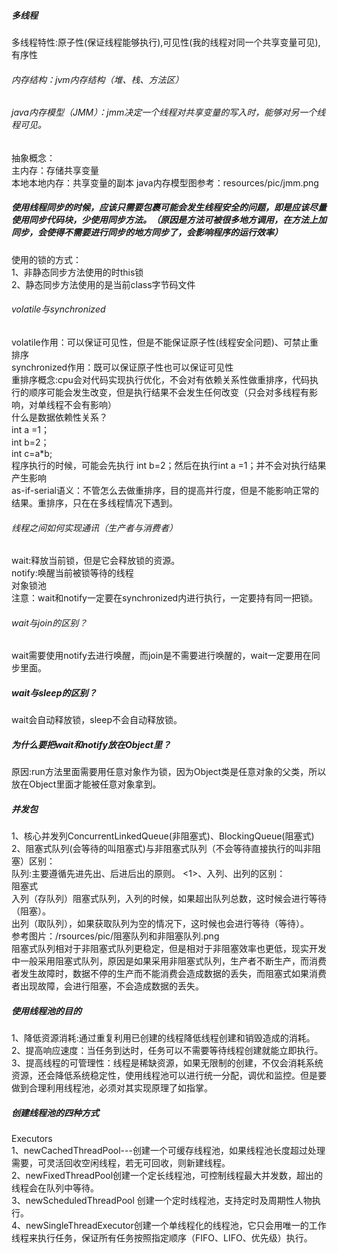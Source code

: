 ##### 多线程
多线程特性:原子性(保证线程能够执行),可见性(我的线程对同一个共享变量可见),有序性
###### 内存结构：jvm内存结构（堆、栈、方法区）
###### java内存模型（JMM）：jmm决定一个线程对共享变量的写入时，能够对另一个线程可见。
抽象概念：    
主内存：存储共享变量    
本地本地内存：共享变量的副本
java内存模型图参考：resources/pic/jmm.png

##### 使用线程同步的时候，应该只需要包裹可能会发生线程安全的问题，即是应该尽量使用同步代码块，少使用同步方法。（原因是方法可被很多地方调用，在方法上加同步，会使得不需要进行同步的地方同步了，会影响程序的运行效率）
使用的锁的方式：   
1、非静态同步方法使用的时this锁   
2、静态同步方法使用的是当前class字节码文件     
###### volatile与synchronized
volatile作用：可以保证可见性，但是不能保证原子性(线程安全问题)、可禁止重排序   
synchronized作用：既可以保证原子性也可以保证可见性    
重排序概念:cpu会对代码实现执行优化，不会对有依赖关系性做重排序，代码执行的顺序可能会发生改变，但是执行结果不会发生任何改变（只会对多线程有影响，对单线程不会有影响）    
什么是数据依赖性关系？  
int a =1；   
int b=2；    
int c=a*b;   
程序执行的时候，可能会先执行 int b=2；然后在执行int a =1；并不会对执行结果产生影响  
as-if-serial语义：不管怎么去做重排序，目的提高并行度，但是不能影响正常的结果。重排序，只在在多线程情况下遇到。    
###### 线程之间如何实现通讯（生产者与消费者）
wait:释放当前锁，但是它会释放锁的资源。    
notify:唤醒当前被锁等待的线程  
对象锁池   
注意：wait和notify一定要在synchronized内进行执行，一定要持有同一把锁。   
###### wait与join的区别？
wait需要使用notify去进行唤醒，而join是不需要进行唤醒的，wait一定要用在同步里面。
##### wait与sleep的区别？
wait会自动释放锁，sleep不会自动释放锁。
##### 为什么要把wait和notify放在Object里？
原因:run方法里面需要用任意对象作为锁，因为Object类是任意对象的父类，所以放在Object里面才能被任意对象拿到。   
##### 并发包
1、核心并发列ConcurrentLinkedQueue(非阻塞式)、BlockingQueue(阻塞式)   
2、阻塞式队列(会等待的叫阻塞式)与非阻塞式队列（不会等待直接执行的叫非阻塞）区别：   
队列:主要遵循先进先出、后进后出的原则。
<1>、入列、出列的区别：   
阻塞式      
入列（存队列）阻塞式队列，入列的时候，如果超出队列总数，这时候会进行等待（阻塞）。   
出列（取队列），如果获取队列为空的情况下，这时候也会进行等待（等待）。  
参考图片：/rsources/pic/阻塞队列和非阻塞队列.png     
阻塞式队列相对于非阻塞式队列更稳定，但是相对于非阻塞效率也更低，现实开发中一般采用阻塞式队列，原因是如果采用非阻塞式队列，生产者不断生产，而消费者发生故障时，数据不停的生产而不能消费会造成数据的丢失，而阻塞式如果消费者出现故障，会进行阻塞，不会造成数据的丢失。
##### 使用线程池的目的
1、降低资源消耗:通过重复利用已创建的线程降低线程创建和销毁造成的消耗。   
2、提高响应速度：当任务到达时，任务可以不需要等待线程创建就能立即执行。    
3、提高线程的可管理性：线程是稀缺资源，如果无限制的创建，不仅会消耗系统资源，还会降低系统稳定性，使用线程池可以进行统一分配，调优和监控。但是要做到合理利用线程池，必须对其实现原理了如指掌。     
##### 创建线程池的四种方式
Executors    
1、newCachedThreadPool---创建一个可缓存线程池，如果线程池长度超过处理需要，可灵活回收空闲线程，若无可回收，则新建线程。    
2、newFixedThreadPool创建一个定长线程池，可控制线程最大并发数，超出的线程会在队列中等待。    
3、newScheduledThreadPool 创建一个定时线程池，支持定时及周期性人物执行。      
4、newSingleThreadExecutor创建一个单线程化的线程池，它只会用唯一的工作线程来执行任务，保证所有任务按照指定顺序（FIFO、LIFO、优先级）执行。    

 

  




 

